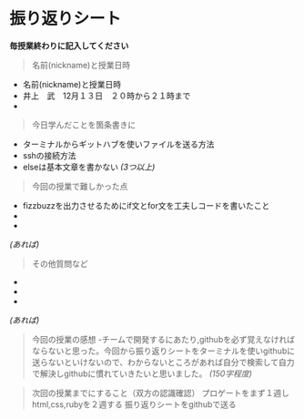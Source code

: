 
# 振り返りシート

**毎授業終わりに記入してください**

> 名前(nickname)と授業日時
- 名前(nickname)と授業日時
- 井上　武　12月１３日　２０時から２１時まで
-

> 今日学んだことを箇条書きに
-    ターミナルからギットハブを使いファイルを送る方法
-    sshの接続方法
-    elseは基本文章を書かない
*(3つ以上)*

> 今回の授業で難しかった点
-   fizzbuzzを出力させるためにif文とfor文を工夫しコードを書いたこと
-
-
*(あれば)*

> その他質問など
-
-
-
*(あれば)*

> 今回の授業の感想
-チームで開発するにあたり,githubを必ず覚えなければならないと思った。今回から振り返りシートをターミナルを使いgithubに送らないといけないので、わからないところがあれば自分で検索して自力で解決しgithubに慣れていきたいと思いました。
*(150字程度)*

> 次回の授業までにすること（双方の認識確認）
プロゲートをまず１週しhtml,css,rubyを２週する
振り返りシートをgithubで送る
